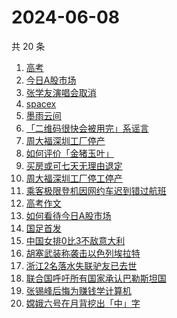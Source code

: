 # 2024-06-08

共 20 条

<!-- BEGIN -->
<!-- 最后更新时间 Sat Jun 08 2024 20:13:46 GMT+0800 (China Standard Time) -->

1. [高考](https://www.zhihu.com/search?q=高考)
1. [今日A股市场](https://www.zhihu.com/search?q=今日A股市场)
1. [张学友演唱会取消](https://www.zhihu.com/search?q=张学友演唱会取消)
1. [spacex](https://www.zhihu.com/search?q=spacex)
1. [墨雨云间](https://www.zhihu.com/search?q=墨雨云间)
1. [「二维码很快会被用完」系谣言](https://www.zhihu.com/search?q=「二维码很快会被用完」系谣言)
1. [周大福深圳工厂停产](https://www.zhihu.com/search?q=周大福深圳工厂停产)
1. [如何评价「金猪玉叶」](https://www.zhihu.com/search?q=如何评价「金猪玉叶」)
1. [买房或可七天无理由退定](https://www.zhihu.com/search?q=买房或可七天无理由退定)
1. [周大福深圳工厂停工停产](https://www.zhihu.com/search?q=周大福深圳工厂停工停产)
1. [乘客极限登机因网约车迟到错过航班](https://www.zhihu.com/search?q=乘客极限登机因网约车迟到错过航班)
1. [高考作文](https://www.zhihu.com/search?q=高考作文)
1. [如何看待今日A股市场](https://www.zhihu.com/search?q=如何看待今日A股市场)
1. [国足首发](https://www.zhihu.com/search?q=国足首发)
1. [中国女排0比3不敌意大利](https://www.zhihu.com/search?q=中国女排0比3不敌意大利)
1. [胡塞武装称袭击以色列埃拉特](https://www.zhihu.com/search?q=胡塞武装称袭击以色列埃拉特)
1. [浙江2名落水失联驴友已去世](https://www.zhihu.com/search?q=浙江2名落水失联驴友已去世)
1. [联合国呼吁所有国家承认巴勒斯坦国](https://www.zhihu.com/search?q=联合国呼吁所有国家承认巴勒斯坦国)
1. [张锡峰后悔为赚钱学计算机](https://www.zhihu.com/search?q=张锡峰后悔为赚钱学计算机)
1. [嫦娥六号在月背挖出「中」字](https://www.zhihu.com/search?q=嫦娥六号在月背挖出「中」字)

<!-- END -->
